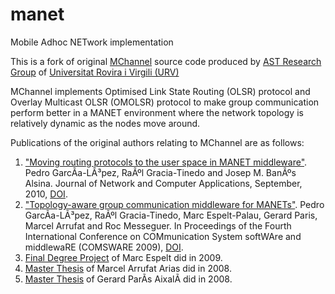 # manet
Mobile Adhoc NETwork implementation

This is a fork of original [MChannel](http://ast-deim.urv.cat/mchannel/web/home) source code produced by [AST Research Group](http://ast-deim.urv.cat/web/) of [Universitat Rovira i Virgili (URV)](http://www.urv.cat/en/)

MChannel implements Optimised Link State Routing (OLSR) protocol and Overlay Multicast OLSR (OMOLSR) protocol to make group communication perform better in a MANET environment where the network topology is relatively dynamic as the nodes move around.

Publications of the original authors relating to MChannel are as follows:
1. ["Moving routing protocols to the user space in MANET middleware"](http://ast-deim.urv.cat/mchannel_documentation/journal_2009.pdf). Pedro GarcÃ­a-LÃ³pez, RaÃºl Gracia-Tinedo and Josep M. BanÃºs Alsina. Journal of Network and Computer Applications, September, 2010, [DOI](http://portal.acm.org/citation.cfm?id=1837533.1837763).
1. ["Topology-aware group communication middleware for MANETs"](http://ast-deim.urv.cat/mchannel_documentation/comsware_2009.pdf). Pedro GarcÃ­a-LÃ³pez, RaÃºl Gracia-Tinedo, Marc Espelt-Palau, Gerard Paris, Marcel Arrufat and Roc Messeguer. In Proceedings of the Fourth International Conference on COMmunication System softWAre and middlewaRE (COMSWARE 2009), [DOI](http://portal.acm.org/citation.cfm?id=1621900).
1. [Final Degree Project](http://ast-deim.urv.cat/mchannel_documentation/marc_proyecto.pdf) of Marc Espelt did in 2009.
1. [Master Thesis](http://ast-deim.urv.cat/mchannel_documentation/TR%20Marcel%20Arrufat%20-%20Agora.pdf) of Marcel Arrufat Arias did in 2008.
1. [Master Thesis](http://ast-deim.urv.cat/mchannel_documentation/TR35_GerardParis.pdf) of Gerard ParÃ­s AixalÃ  did in 2008.
